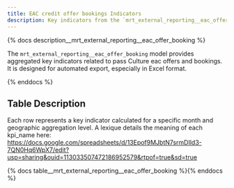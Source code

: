 ```yaml
---
title: EAC credit offer bookings Indicators
description: Key indicators from the `mrt_external_reporting__eac_offer_booking` model.
---
```


{% docs description__mrt_external_reporting__eac_offer_booking %}

The `mrt_external_reporting__eac_offer_booking` model provides aggregated key indicators related to pass Culture eac offers and bookings.
It is designed for automated export, especially in Excel format.

{% enddocs %}

## Table Description

Each row represents a key indicator calculated for a specific month and geographic aggregation level.
A lexique details the meaning of each kpi_name here: https://docs.google.com/spreadsheets/d/13Epof9MJbtN7srmDIld3-7QN0Hq6WpX7/edit?usp=sharing&ouid=113033507472186952579&rtpof=true&sd=true

{% docs table__mrt_external_reporting__eac_offer_booking %}{% enddocs %}
